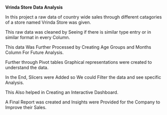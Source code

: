 **Vrinda Store Data Analysis**

In this project a raw data of country wide sales through different catagories of a store named Vrinda Store was given.

This raw data was cleaned by Seeing if there is similar type entry or in similar format in every Column.

This data Was Further Processed by Creating Age Groups and Months Column For Future Analysis.

Further through Pivot tables Graphical representations were created to understand the data.

In the End, Slicers were Added so We could Filter the data and see specific Analysis.

This Also helped in Creating an Interactive Dashboard.

A Final Report was created and Insights were Provided for the Company to Improve their Sales.

